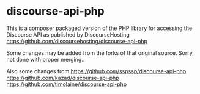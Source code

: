 # discourse-api-php

This is a composer packaged version of the PHP library for accessing the Discourse API as published by DiscourseHosting 
https://github.com/discoursehosting/discourse-api-php

Some changes may be added from the forks of that original source. Sorry, not done with proper merging..

Also some changes from 
https://github.com/sspssp/discourse-api-php
https://github.com/kazad/discourse-api-php
https://github.com/timolaine/discourse-api-php

